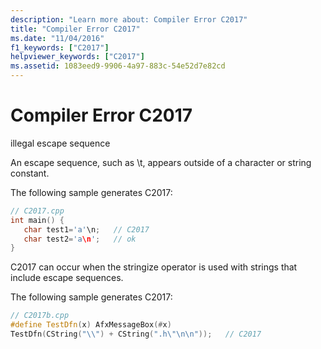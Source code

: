 ```yaml
---
description: "Learn more about: Compiler Error C2017"
title: "Compiler Error C2017"
ms.date: "11/04/2016"
f1_keywords: ["C2017"]
helpviewer_keywords: ["C2017"]
ms.assetid: 1083eed9-9906-4a97-883c-54e52d7e82cd
---
```

# Compiler Error C2017

illegal escape sequence

An escape sequence, such as \t, appears outside of a character or string constant.

The following sample generates C2017:

```cpp
// C2017.cpp
int main() {
   char test1='a'\n;   // C2017
   char test2='a\n';   // ok
}
```

C2017 can occur when the stringize operator is used with strings that include escape sequences.

The following sample generates C2017:

```cpp
// C2017b.cpp
#define TestDfn(x) AfxMessageBox(#x)
TestDfn(CString("\\") + CString(".h\"\n\n"));   // C2017
```
